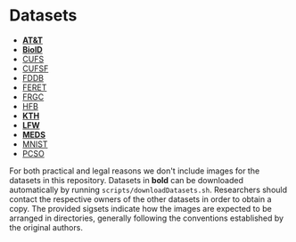 # Datasets
* __[AT&T](ATT/README.md)__
* __[BioID](BioID/README.md)__
* [CUFS](CUFS/README.md)
* [CUFSF](CUFSF/README.md)
* [FDDB](FDDB/README.md) 
* [FERET](FERET/README.md)
* [FRGC](FRGC/README.md)
* [HFB](HFB/README.md)
* __[KTH](KTH/README.md)__
* __[LFW](LFW/LFW.md)__
* __[MEDS](MEDS/README.md)__
* [MNIST](MNIST/README.md)
* [PCSO](PCSO/README.md)

For both practical and legal reasons we don't include images for the datasets in this repository.
Datasets in __bold__ can be downloaded automatically by running `scripts/downloadDatasets.sh`.
Researchers should contact the respective owners of the other datasets in order to obtain a copy.
The provided sigsets indicate how the images are expected to be arranged in directories, generally following the conventions established by the original authors.
